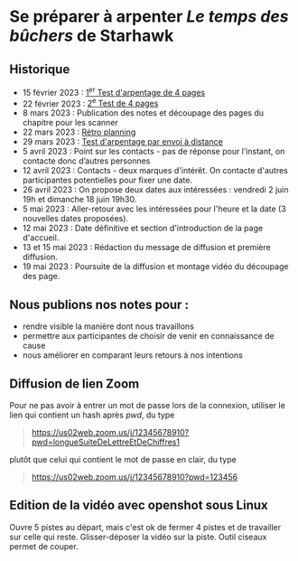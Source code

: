 # Se préparer à arpenter _Le temps des bûchers_ de Starhawk

## Historique

- 15 février 2023 : [1<sup>er</sup> Test d'arpentage de 4 pages](2023-02-15-notes-de-travail.md)
- 22 février 2023 : [2<sup>e</sup> Test de 4 pages](2023-02-22-préparation_le_temps_des_bûchers.md)
- 8 mars 2023 : Publication des notes et découpage des pages du chapitre pour les scanner
- 22 mars 2023 : [Rétro planning](2023-03-22-rétro-planning.md)
- 29 mars 2023 : [Test d'arpentage par envoi à distance](2023-03-29-test-avec-envoi-à-distance.md)
- 5 avril 2023 : Point sur les contacts - pas de réponse pour l’instant, on contacte donc d’autres personnes
- 12 avril 2023 : Contacts - deux marques d'intérêt. On contacte d'autres participantes potentielles pour fixer une date.
- 26 avril 2023 : On propose deux dates aux intéressées : vendredi 2 juin 19h et dimanche 18 juin 19h30.
- 5 mai 2023 : Aller-retour avec les intéressées pour l'heure et la date (3 nouvelles dates proposées).
- 12 mai 2023 : Date définitive et section d'introduction de la page d'accueil.
- 13 et 15 mai 2023 : Rédaction du message de diffusion et première diffusion.
- 19 mai 2023 : Poursuite de la diffusion et montage vidéo du découpage des page.

## Nous publions nos notes pour :

* rendre visible la manière dont nous travaillons
* permettre aux participantes de choisir de venir en connaissance de cause
* nous améliorer en comparant leurs retours à nos intentions

## Diffusion de lien Zoom

Pour ne pas avoir à entrer un mot de passe lors de la connexion, utiliser le lien qui contient un hash après _pwd_, du type
> https://us02web.zoom.us/j/12345678910?pwd=longueSuiteDeLettreEtDeChiffres1

plutôt que celui qui contient le mot de passe en clair, du type

> https://us02web.zoom.us/j/12345678910?pwd=123456

## Edition de la vidéo avec openshot sous Linux

Ouvre 5 pistes au départ, mais c'est ok de fermer 4 pistes et de travailler sur celle qui reste.
Glisser-déposer la vidéo sur la piste.
Outil ciseaux permet de couper.
